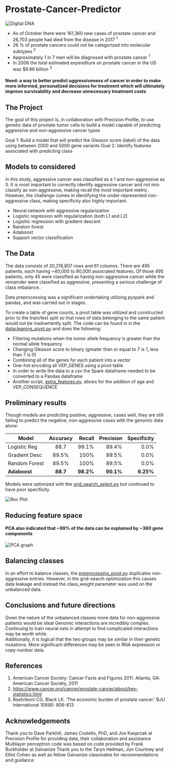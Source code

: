 # Prostate-Cancer-Predictor
![Digital DNA](http://www.thinkcx.co.uk/wp-content/uploads/2014/07/DigtalDNA.jpg)

* As of October there were 161,360 new cases of prostate cancer and 26,703 people had died from the disease in 2017 <sup>1</sup>
* 26 % of prostate cancers could not be categorized into molecular subtypes <sup>2</sup>
* Approximately 1 in 7 men will be diagnosed with prostate cancer <sup>1</sup>
* In 2006 the total estimated expenditure on prostate cancer in the US was $9.86 billion <sup>3</sup>

#### Need: a way to better predict aggressiveness of cancer in order to make more informed, personalized decisions for treatment which will ultimately improve survivability and decrease unnecessary treatment costs

## The Project
The goal of this project is, in collaboration with Precision Profile, to use genetic data of prostate tumor cells to build a model capable of predicting aggressive and non-aggressive cancer types

Goal 1:  Build a model that will predict the Gleason score (label) of the data using between 2000 and 5000 gene variants
Goal 2:  Identify features associated with predicting class

## Models to considered
In this study, aggressive cancer was classified as a 1 and non-aggressive as 0.  It is most important to correctly identify aggressive cancer and not mis-classify as non-aggressive, making recall the most important metric.  However, the challenge comes in identifying the under-represented non-aggressive class, making specificity also highly important.

* Neural network with aggressive regularization
* Logistic regression with regularization (both L1 and L2)
* Logisitic regression with gradient descent
* Random forest
* Adaboost
* Support vector classification

## The Data
The data consists of 20,218,807 rows and 61 columns.  There are 495 patients, each having ~40,000 to 90,000 associated features. Of those 495 patients, only 45 were classified as having non-aggressive cancer while the remainder were classified as aggressive, presenting a serious challenge of class imbalance. 

Data preprocessing was a significant undertaking utilizing pyspark and pandas, and was carried out in stages.

To create a table of gene counts, a pivot table was utilized and constructed prior to the train/test split so that rows of data belonging to the same patient would not be inadvertently split.  The code can be found in in the [datacleaning_pivot.py](https://github.com/meghan-sloan/Prostate-Cancer-Predictor/blob/master/src/preprocessing/datacleaning_pivot.py) and does the following:

* Filtering mutations when the tumor allele frequency is greater than the normal allele frequency
* Changing Gleason score to binary (greater than or equal to 7 is 1, less than 7 is 0)
* Combining all of the genes for each patient into a vector 
* One-hot encoding all VEP_GENES using a pivot table
* In order to write the data to a csv the Spark dataframe needed to be converted to a Pandas dataframe
* Another script, [extra_features.py](https://github.com/meghan-sloan/Prostate-Cancer-Predictor/blob/master/src/preprocessing/extra_features.py), allows for the addition of age and VEP_CONSEQUENCE

## Preliminary results
Though models are predicting positive, aggressive, cases well, they are still failing to predict the negative, non-aggressive cases with the genomic data alone:

| Model         | Accuracy      | Recall  | Precision | Specificity |
| ------------- |:-------------:| -------:|----------:|------------:|
| Logistic Reg  |88.7           |99.1%    |89.4%      |0.0%         |
| Gradient Desc |89.5%          |100%     |89.5%      |0.0%         |
| Random Forest |89.5%          |100%     |89.5%      |0.0%         |
| **Adaboost**  |**88.7**       |**98.2%**|**90.1%**  |**6.25%**    |

Models were optimized with the [grid_search_select.py](https://github.com/meghan-sloan/Prostate-Cancer-Predictor/blob/master/src/models/grid_search_select.py) but continued to have poor specificity.

![Roc Plot](https://github.com/meghan-sloan/Prostate-Cancer-Predictor/blob/master/results/roc_plot_filter_allmodels.png)

## Reducing feature space
#### PCA also indicated that ~99% of the data can be explained by ~360 gene components


![PCA graph](https://github.com/meghan-sloan/Prostate-Cancer-Predictor/blob/master/results/pca.png "PCA")

## Balancing classes
In an effort to balance classes, the [preprocessing_pivot.py](https://github.com/meghan-sloan/Prostate-Cancer-Predictor/blob/master/src/preprocessing/preprocess_pivot.py) duplicates non-aggressive entries.  However, in the grid-search optimization this causes data leakage and instead the class_weight parameter was used on the unbalanced data.

## Conclusions and future directions
Given the nature of the unbalanced classes more data for non-aggressive patients would be ideal
Genomic interactions are incredibly complex.  Continuing to train neural nets in attempt to find complicated interactions may be worth while.  
Additionally, it is logical that the two groups may be similar in their genetic mutations.  More significant differences may be seen in RNA expression or copy number data.


## References
1. American Cancer Society:  Cancer Facts and Figures 2011.  Atlanta, GA: American Cancer Society, 2011
2. https://www.cancer.org/cancer/prostate-cancer/about/key-statistics.html
3. Roehrborn CG, Black LK. ‘The economic burden of prostate cancer.’ BJU International 108(6): 806-813


## Acknowledgements
Thank you to Dave Parkhill, James Costello, PhD, and Joe Kasprzak at Precision Profile for providing data, their collaboration and assistance
Multilayer perceptron code was based on code provided by Frank Burkholder at Galvanize
Thank you to the Taryn Heilman, Jon Courtney and Elliot Cohen as well as fellow Galvanize classmates for recommendations and guidance



